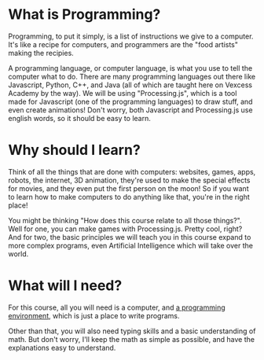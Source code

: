 # What is Programming?
Programming, to put it simply, is a list of instructions we give to a computer. It's like a recipe for computers, and
programmers are the "food artists" making the recipies.

A programming language, or computer language, is what you use to tell the computer what to do. There are many programming
languages out there like Javascript, Python, C++, and Java (all of which are taught here on Vexcess Academy by the way).
We will be using "Processing.js", which is a tool made for Javascript (one of the programming languages) to draw stuff,
and even create animations! Don't worry, both Javascript and Processing.js use english words, so it should be easy to learn.

# Why should I learn?
Think of all the things that are done with computers: websites, games, apps, robots, the internet, 3D animation, they're used
to make the special effects for movies, and they even put the first person on the moon! So if you want to learn how to make
computers to do anything like that, you're in the right place!

You might be thinking "How does this course relate to all those things?". Well for one, you can make games with
Processing.js. Pretty cool, right? And for two, the basic principles we will teach you in this course expand to more complex
programs, even Artificial Intelligence which will take over the world.

# What will I need?
For this course, all you will need is a computer, and [a programming environment](https://vxsacademy.org/computer-programming/new/pjs), which is just a place to write programs.

Other than that, you will also need typing skills and a basic understanding of math. But don't worry, I'll keep the math as
simple as possible, and have the explanations easy to understand.
